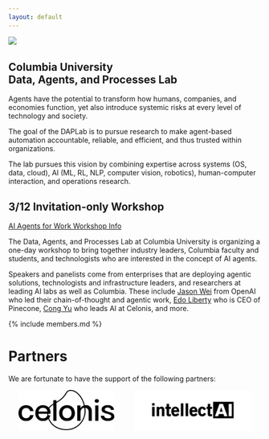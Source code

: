 ```yaml
---
layout: default
---
```


<div class="row">
  <div class="col-4">
    <img src="{{ '/files/images/daplab_logo_square.png' | relative_url }}" class="img-fluid">
  </div>
  <div class="col-8">
    <h2>
    Columbia University<br>
    Data, Agents, and Processes Lab
    </h2>
  </div>
</div>

<!--
<div style="display:inline-block">
  <div style="display:inline-block">
    <img src="{{ '/files/images/daplab_logo_square.png' | relative_url }}" style="max-width:200px;  padding-bottom:20px">
  </div>
  <div style="display:inline-block; padding-left:20px">
    <h2>
    Columbia University<br>
    Data, Agents, and Processes Lab
    </h2>
  </div>
</div>
-->
 

Agents have the potential to transform how humans, companies, and economies function, yet also introduce systemic risks at every level of technology and society.

The goal of the DAPLab is to pursue research to make agent-based automation accountable, reliable, and efficient, and thus trusted within organizations.

The lab pursues this vision by combining expertise across systems (OS, data, cloud), AI (ML, RL, NLP, computer vision, robotics), human-computer interaction, and operations research.


## 3/12 Invitation-only Workshop

<div class="callout-container">
<a class="callout" href="https://daplab.cs.columbia.edu/workshop/index.html">AI Agents for Work Workshop Info</a>
</div>

The Data, Agents, and Processes Lab at Columbia University is organizing a one-day workshop to bring together industry leaders, Columbia faculty and students, and technologists who are interested in the concept of AI agents.

Speakers and panelists come from enterprises that are deploying agentic solutions, technologists and infrastructure leaders, and researchers at leading AI labs as well as Columbia. These include [Jason Wei](https://www.linkedin.com/in/jason-wei-5a7323b0/) from OpenAI who led their chain-of-thought and agentic work, [Edo Liberty](https://www.linkedin.com/in/edo-liberty-4380164/) who is CEO of Pinecone, [Cong Yu](https://www.linkedin.com/in/congyu) who leads AI at Celonis, and more.




{% include members.md %}



# Partners

We are fortunate to have the support of the following partners:


<div style="display: flex; justify-content: center; align-items: center; gap: 40px;">
  <img src="files/images/partner-celonis.svg" alt="Celonis" style="height: 80px;">
  <img src="files/images/partner-intellect.svg" alt="Intellect" style="height: 80px;">
</div>


